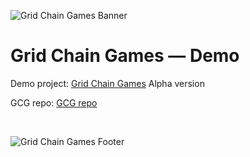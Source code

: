![Grid Chain Games Banner](https://github.com/ATrnd/__backdrop_preps/blob/main/_img/GCG_banner_0.1.png?raw=true)

# Grid Chain Games — Demo

Demo project: [Grid Chain Games](https://atrnd.github.io/GCG_demo/) Alpha version

GCG repo: [GCG repo](https://github.com/ATrnd/GridChainGames)

<br>

![Grid Chain Games Footer](https://github.com/ATrnd/__backdrop_preps/blob/main/_img/GCG_footer_0.2.png?raw=true)

